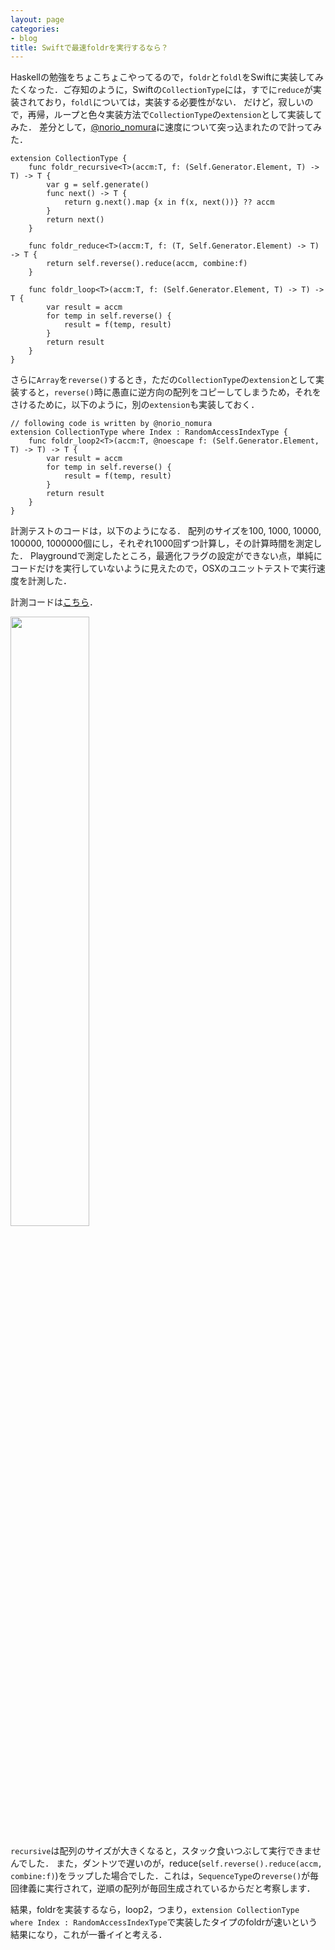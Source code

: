 ```yaml
---
layout: page
categories:
- blog
title: Swiftで最速foldrを実行するなら？
---
```


Haskellの勉強をちょこちょこやってるので，```foldr```と```foldl```をSwiftに実装してみたくなった．ご存知のように，Swiftの```CollectionType```には，すでに```reduce```が実装されており，```foldl```については，実装する必要性がない．
だけど，寂しいので，再帰，ループと色々実装方法で```CollectionType```の```extension```として実装してみた．
差分として，[@norio_nomura](https://twitter.com/norio_nomura)に速度について突っ込まれたので計ってみた．

	extension CollectionType {
	    func foldr_recursive<T>(accm:T, f: (Self.Generator.Element, T) -> T) -> T {
	        var g = self.generate()
	        func next() -> T {
	            return g.next().map {x in f(x, next())} ?? accm
	        }
	        return next()
	    }
	    
	    func foldr_reduce<T>(accm:T, f: (T, Self.Generator.Element) -> T) -> T {
	        return self.reverse().reduce(accm, combine:f)
	    }
	    
	    func foldr_loop<T>(accm:T, f: (Self.Generator.Element, T) -> T) -> T {
	        var result = accm
	        for temp in self.reverse() {
	            result = f(temp, result)
	        }
	        return result
	    }
	}
	
さらに```Array```を```reverse()```するとき，ただの```CollectionType```の```extension```として実装すると，```reverse()```時に愚直に逆方向の配列をコピーしてしまうため，それをさけるために，以下のように，別の```extension```も実装しておく．
	
	// following code is written by @norio_nomura
	extension CollectionType where Index : RandomAccessIndexType {
	    func foldr_loop2<T>(accm:T, @noescape f: (Self.Generator.Element, T) -> T) -> T {
	        var result = accm
	        for temp in self.reverse() {
	            result = f(temp, result)
	        }
	        return result
	    }
	}

計測テストのコードは，以下のようになる．
配列のサイズを100, 1000, 10000, 100000, 1000000個にし，それぞれ1000回ずつ計算し，その計算時間を測定した．
Playgroundで測定したところ，最適化フラグの設定ができない点，単純にコードだけを実行していないように見えたので，OSXのユニットテストで実行速度を計測した．

計測コードは[こちら](https://gist.github.com/sonsongithub/b897f516005f53bc3748)．

<img src="http://sonson.s3.amazonaws.com/foldr-1.png" width="50%"/>

```recursive```は配列のサイズが大きくなると，スタック食いつぶして実行できませんでした．
また，ダントツで遅いのが，reduce(```self.reverse().reduce(accm, combine:f)```)をラップした場合でした．これは，```SequenceType```の```reverse()```が毎回律義に実行されて，逆順の配列が毎回生成されているからだと考察します．

結果，foldrを実装するなら，loop2，つまり，```extension CollectionType where Index : RandomAccessIndexType```で実装したタイプのfoldrが速いという結果になり，これが一番イイと考える．
